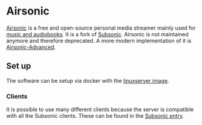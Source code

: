 # Airsonic

[Airsonic](https://github.com/airsonic/airsonic) is a free and open-source
personal media streamer mainly used for [music and audiobooks](./audio.md).
It is a fork of [Subsonic](./subsonic.md).
Airsonic is not maintained anymore and therefore deprecated.
A more modern implementation of it is
[Airsonic-Advanced](./airsonic-advanced.md).

## Set up

The software can be setup via docker with the
[linuxserver image](./docker-images/linuxserver_-_airsonic.md).

### Clients

It is possible to use many different clients because the server is compatible
with all the Subsonic clients.
These can be found in the [Subsonic entry](./subsonic.md#clients).
